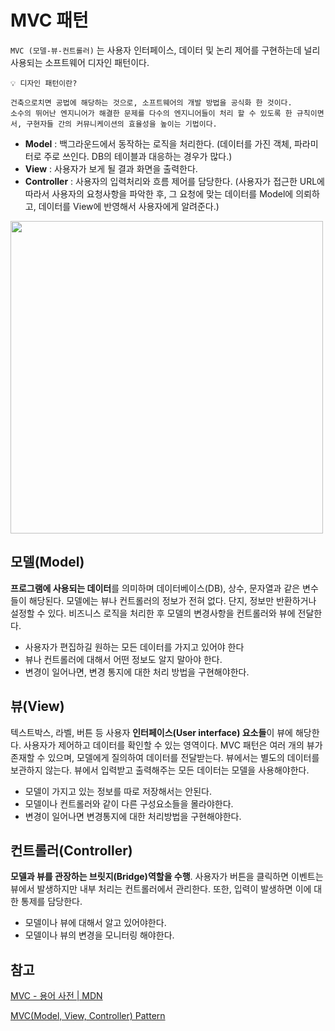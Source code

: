 # MVC 패턴

`MVC (모델-뷰-컨트롤러)` 는 사용자 인터페이스, 데이터 및 논리 제어를 구현하는데 널리 사용되는 소프트웨어 디자인 패턴이다. 

```
💡 디자인 패턴이란?

건축으로치면 공법에 해당하는 것으로, 소프트웨어의 개발 방법을 공식화 한 것이다. 
소수의 뛰어난 엔지니어가 해결한 문제를 다수의 엔지니어들이 처리 할 수 있도록 한 규칙이면서, 구현자들 간의 커뮤니케이션의 효율성을 높이는 기법이다.
```

- **Model** : 백그라운드에서 동작하는 로직을 처리한다. (데이터를 가진 객체, 파라미터로 주로 쓰인다. DB의 테이블과 대응하는 경우가 많다.)
- **View** : 사용자가 보게 될 결과 화면을 출력한다.
- **Controller** : 사용자의 입력처리와 흐름 제어를 담당한다. (사용자가 접근한 URL에 따라서 사용자의 요청사항을 파악한 후, 그 요청에 맞는 데이터를 Model에 의뢰하고, 데이터를 View에 반영해서 사용자에게 알려준다.)

<img src = "https://user-images.githubusercontent.com/67692759/137455003-90749202-8aa4-4191-8bb6-bf48e04ed311.png" width=500px>

## 모델(Model)

**프로그램에 사용되는 데이터**를 의미하며 데이터베이스(DB), 상수, 문자열과 같은 변수들이 해당된다. 모델에는 뷰나 컨트롤러의 정보가 전혀 없다. 단지, 정보만 반환하거나 설정할 수 있다. 비즈니스 로직을 처리한 후 모델의 변경사항을 컨트롤러와 뷰에 전달한다.

- 사용자가 편집하길 원하는 모든 데이터를 가지고 있어야 한다
- 뷰나 컨트롤러에 대해서 어떤 정보도 알지 말아야 한다.
- 변경이 일어나면, 변경 통지에 대한 처리 방법을 구현해야한다.

## 뷰(View)

텍스트박스, 라벨, 버튼 등 사용자 **인터페이스(User interface) 요소들**이 뷰에 해당한다. 사용자가 제어하고 데이터를 확인할 수 있는 영역이다. MVC 패턴은 여러 개의 뷰가 존재할 수 있으며, 모델에게 질의하여 데이터를 전달받는다. 뷰에서는 별도의 데이터를 보관하지 않는다. 뷰에서 입력받고 출력해주는 모든 데이터는 모델을 사용해야한다.

- 모델이 가지고 있는 정보를 따로 저장해서는 안된다.
- 모델이나 컨트롤러와 같이 다른 구성요소들을 몰라야한다.
- 변경이 일어나면 변경통지에 대한 처리방법을 구현해야한다.

## 컨트롤러(Controller)

**모델과 뷰를 관장하는 브릿지(Bridge)역할을 수행**. 사용자가 버튼을 클릭하면 이벤트는 뷰에서 발생하지만 내부 처리는 컨트롤러에서 관리한다. 또한, 입력이 발생하면 이에 대한 통제를 담당한다.

- 모델이나 뷰에 대해서 알고 있어야한다.
- 모델이나 뷰의 변경을 모니터링 해야한다.

## 참고

[MVC - 용어 사전 | MDN](https://developer.mozilla.org/ko/docs/Glossary/MVC)

[MVC(Model, View, Controller) Pattern](https://junhyunny.github.io/information/design-pattern/mvc-pattern/)
